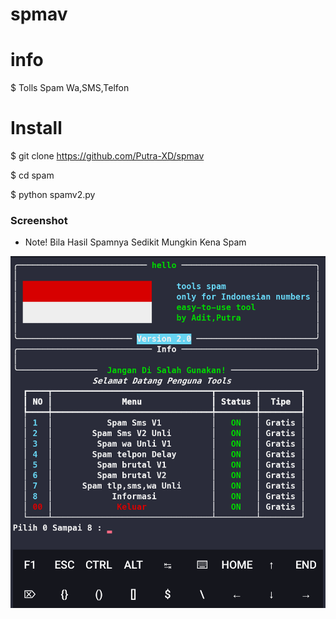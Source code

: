 # spmav
# info 
$ Tolls Spam Wa,SMS,Telfon

# Install
$ git clone https://github.com/Putra-XD/spmav

$ cd spam

$ python spamv2.py

### Screenshot
* Note! Bila Hasil Spamnya Sedikit Mungkin Kena Spam 
<img src="https://github.com/Putra-XD/spmav/blob/main/Screenshot_20220629-075449~2.png" />
